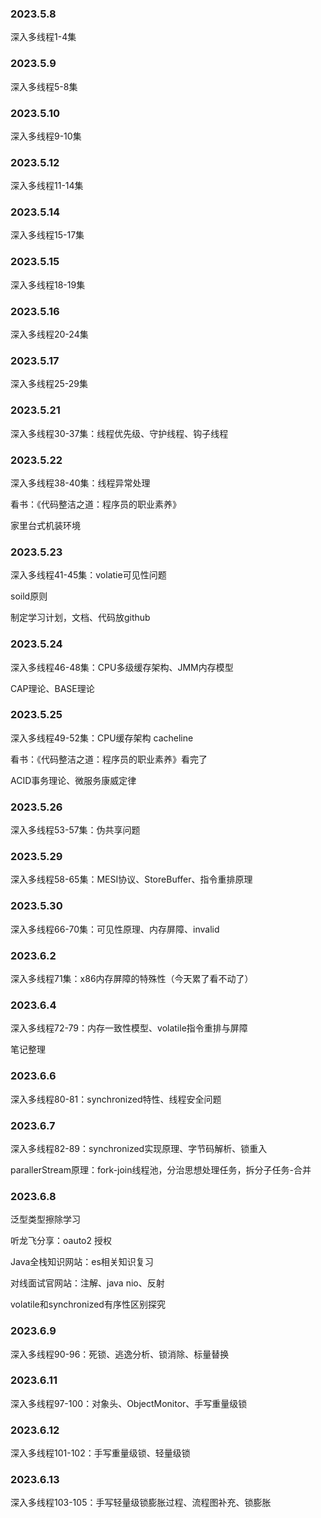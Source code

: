 ### 2023.5.8

深入多线程1-4集

### 2023.5.9

深入多线程5-8集

### 2023.5.10

深入多线程9-10集

### 2023.5.12

深入多线程11-14集

### 2023.5.14

深入多线程15-17集

### 2023.5.15

深入多线程18-19集

### 2023.5.16

深入多线程20-24集

### 2023.5.17

深入多线程25-29集

### 2023.5.21

深入多线程30-37集：线程优先级、守护线程、钩子线程

### 2023.5.22

深入多线程38-40集：线程异常处理

看书：《代码整洁之道：程序员的职业素养》

家里台式机装环境

### 2023.5.23

深入多线程41-45集：volatie可见性问题

soild原则

制定学习计划，文档、代码放github

### 2023.5.24

深入多线程46-48集：CPU多级缓存架构、JMM内存模型

CAP理论、BASE理论

### 2023.5.25

深入多线程49-52集：CPU缓存架构 cacheline

看书：《代码整洁之道：程序员的职业素养》看完了

ACID事务理论、微服务康威定律

### 2023.5.26

深入多线程53-57集：伪共享问题

### 2023.5.29

深入多线程58-65集：MESI协议、StoreBuffer、指令重排原理

### 2023.5.30

深入多线程66-70集：可见性原理、内存屏障、invalid





### 2023.6.2

深入多线程71集：x86内存屏障的特殊性（今天累了看不动了）

### 2023.6.4

深入多线程72-79：内存一致性模型、volatile指令重排与屏障

笔记整理

### 2023.6.6

深入多线程80-81：synchronized特性、线程安全问题

### 2023.6.7

深入多线程82-89：synchronized实现原理、字节码解析、锁重入

parallerStream原理：fork-join线程池，分治思想处理任务，拆分子任务-合并

### 2023.6.8

泛型类型擦除学习

听龙飞分享：oauto2 授权

Java全栈知识网站：es相关知识复习

对线面试官网站：注解、java nio、反射

volatile和synchronized有序性区别探究

### 2023.6.9

深入多线程90-96：死锁、逃逸分析、锁消除、标量替换

### 2023.6.11

深入多线程97-100：对象头、ObjectMonitor、手写重量级锁

### 2023.6.12

深入多线程101-102：手写重量级锁、轻量级锁

### 2023.6.13

深入多线程103-105：手写轻量级锁膨胀过程、流程图补充、锁膨胀